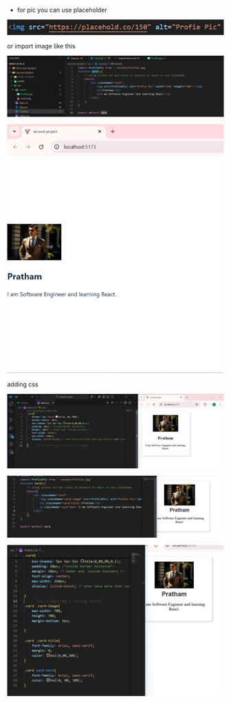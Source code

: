 * for pic you can use placeholder

![alt text](image.png)

or import image like this

![alt text](image-1.png)

![alt text](image-2.png)

adding css

![alt text](image-3.png)

![alt text](image-4.png)

![alt text](image-5.png)